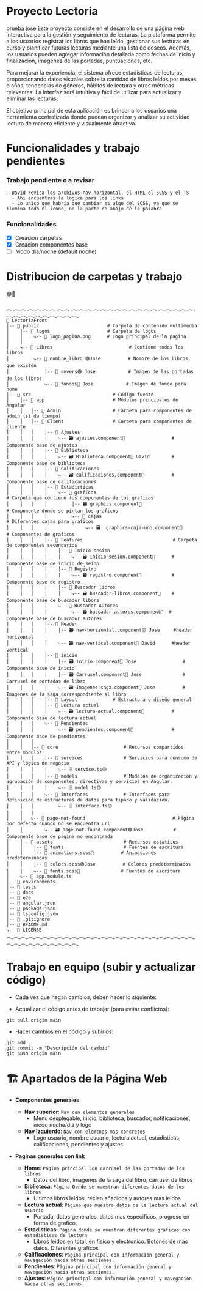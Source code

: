 # Proyecto Lectoria

 prueba jose
Este proyecto consiste en el desarrollo de una página web interactiva para la gestión y seguimiento de lecturas. La plataforma permite a los usuarios registrar los libros que han leído, gestionar sus lecturas en curso y planificar futuras lecturas mediante una lista de deseos. Además, los usuarios pueden agregar información detallada como fechas de inicio y finalización, imágenes de las portadas, puntuaciones, etc.

Para mejorar la experiencia, el sistema ofrece estadísticas de lecturas, proporcionando datos visuales sobre la cantidad de libros leídos por meses o años, tendencias de géneros, hábitos de lectura y otras métricas relevantes. La interfaz será intuitiva y fácil de utilizar para actualizar y eliminar las lecturas. 

El objetivo principal de esta aplicación es brindar a los usuarios una herramienta centralizada donde puedan organizar y analizar su actividad lectura de manera eficiente y visualmente atractiva.

# Funcionalidades y trabajo pendientes
  ### Trabajo pendiente o a revisar
    - David revisa los archivos nav-horizontal. el HTML el SCSS y el TS
      - Ahi encuentras la logica para los links
      - Lo unico que habria que cambiar es algo del SCSS, ya que se ilumina todo el icono, no la parte de abajo de la palabra
  ### Funcionalidades
  - [x] Creacion carpetas
  - [x] Creacion componentes base
  - [ ] Modo dia/noche (default noche)
# Distribucion de carpetas y trabajo
🟢🔴
```
︵‿︵‿︵‿︵‿︵‿︵‿︵‿︵‿︵‿︵‿︵‿︵‿︵‿︵‿︵‿︵‿︵‿︵‿︵‿︵‿︵‿︵‿︵‿︵‿︵‿︵‿︵‿︵‿︵‿︵‿︵‿︵‿︵‿︵‿︵‿︵‿
📁 LectoriaFront
│-- 📁 public                         # Carpeta de contenido multimedia
│    │-- 📁 logos                     # Carpeta de logos
│    │    ⤷-- 📖 logo_pagina.png      # Logo principal de la pagina
│    │
│    ⤷-- 📁 Libros                            # Contiene todos los libros
│         ⤷-- 📁 nombre_libro 🟢Jose          # Nombre de los libros que existen
│             │-- 📁 covers🟢 Jose            # Imagen de las portadas de los libros
│             ⤷-- 📁 fondos🔴 Jose            # Imagen de fondo para home
│-- 📁 src                              # Código fuente
│    │-- 📁 app                         # Módulos principales de Angular
│    │   │-- 📁 Admin                   # Carpeta para componentes de admin (si da tiempo)
│    │   │-- 📁 Client                  # Carpeta para componentes de cliente
│    │   │    │-- 📁 Ajustes      
│    │   │    │    ⤷-- 🗃️ ajustes.component🔴                 # Componente base de ajustes
│    │   │    │-- 📁 Biblioteca      
│    │   │    │    ⤷-- 🗃️ Biblioteca.component🔴 David        # Componente base de biblioteca
│    │   │    │-- 📁 Calificaciones   
│    │   │    │    ⤷-- 🗃️ calificaciones.component🔴          # Componente base de calificaciones
│    │   │    │-- 📁 Estadisticas           
│    │   │    │    ⤷-- 📁 graficos                                        # Carpeta que contiene los componentes de los graficos
│    │   │    │         │-- 🗃️ graphics.component🔴                       # Componente donde se pintan los graficos
│    │   │    │         ⤷-- 📁 cajas                                      # Diferentes cajas para graficos
│    │   │    │              ⤷-- 🗃️  graphics-caja-uno.component🔴        # Componentes de graficos
│    │   │    │-- 📁 Features                                 # Carpeta de componentes secundarios
│    │   │    │    │-- 📁 Inicio sesion
│    │   │    │    │    ⤷-- 🗃️ inicio-sesion.component🔴      # Componente base de inicio de seion
│    │   │    │    │-- 📁 Registro
│    │   │    │    │    ⤷-- 🗃️ registro.component🔴           # Componente base de registro
│    │   │    │    │-- 📁 Buscador libros
│    │   │    │    │    ⤷-- 🗃️ buscador-libros.component🔴    # Componente base de buscador libors
│    │   │    │    ⤷-- 📁 Buscador Autores
│    │   │    │         ⤷-- 🗃️ buscador-autores.component🔴  # Componente base de buscador autores
│    │   │    │-- 📁 Header 
│    │   │    │    │-- 🗃️ nav-horizontal.component🟡 Jose     #header horizontal
│    │   │    │    ⤷-- 🗃️ nav-vertical.component🔴 David      #header vertical
│    │   │    │-- 📁 inicio                
│    │   │    │    │-- 🗃️ inicio.component🔴 Jose                 # Componente base de inicio
│    │   │    │    │-- 🗃️ Carrusel.component🔴 Jose               # Carrusel de portadas de libro
│    │   │    │    ⤷-- 🗃️ Imagenes-saga.component🔴 Jose          # Imagenes de la saga correspondiente al libro
│    │   │    │-- 📁 Layout             # Estructura o diseño general
│    │   │    │-- 📁 Lectura actual   
│    │   │    │    ⤷-- 🗃️ lectura-actual.component🔴          # Componente base de lectura actual
│    │   │    ⤷-- 📁 Pendientes   
│    │   │         ⤷-- 🗃️ pendientes.component🔴              # Componente base de pendientes
│    │   │
│    │   │-- 📁 core                        # Recursos compartidos entre módulos
│    │   │    │-- 📁 services               # Servicios para consumo de API y lógica de negocio
│    │   │    │    ⤷-- 🗄️ service.ts🟡
│    │   │    │-- 📁 models                 # Modelos de organización y agrupación de componentes, directivas y servicios en Angular.
│    │   │    │    ⤷-- 🗄️ model.ts🟡
│    │   │    ⤷-- 📁 interfaces             # Interfaces para definición de estructuras de datos para tipado y validación.
│    │   │         ⤷-- 🗄️ interface.ts🟡
│    │   │
│    │   ⤷-- 📁 page-not-found                                # Página por defecto cuando no se encuentra url   
│    │        ⤷-- 🗃️ page-not-found.component🟢Jose           # Componente base de pagina no encontrada
│    │-- 📁 assets                          # Recursos estaticos
│    │    │-- 📁 fonts                      # Fuentes de escritura
│    │    │-- 📄 animations.scss🔴          # Animaciones predeterminadas
│    │    │-- 📄 colors.scss🟢Jose          # Colores predeterminados
│    │    ⤷-- 📄 fonts.scss🔴               # Fuentes de escritura
│    ⤷-- 📄 app.module.ts 
│-- 📁 environments                     
│-- 📁 tests                            
│-- 📁 docs                             
│-- 📁 e2e                              
│-- 📄 angular.json                     
│-- 📄 package.json                     
│-- 📄 tsconfig.json                    
│-- 📄 .gitignore                       
│-- 📄 README.md                        
⤷-- 📄 LICENSE
︵‿︵‿︵‿︵‿︵‿︵‿︵‿︵‿︵‿︵‿︵‿︵‿︵‿︵‿︵‿︵‿︵‿︵‿︵‿︵‿︵‿︵‿︵‿︵‿︵‿︵‿︵‿︵‿︵‿︵‿︵‿︵‿︵‿︵‿︵‿︵‿
```

# Trabajo en equipo (subir y actualizar código)

- Cada vez que hagan cambios, deben hacer lo siguiente:

- Actualizar el código antes de trabajar (para evitar conflictos):

```git
git pull origin main
```

- Hacer cambios en el código y subirlos:

```
git add .
git commit -m "Descripción del cambio"
git push origin main
```

# 🏗️ Apartados de la Página Web

- **Componentes generales**

  - **Nav superior**: `Nav con elementos generales`
    - Menu desplegable, inicio, biblioteca, buscador, notificaciones, modo noche/dia y logo
  - **Nav Izquierdo**: `Nav con elemtnos mas concretos`
    - Logo usuario, nombre usuario, lectura actual, estadisticas, calificaciones, pendientes y ajustes

- **Paginas generales con link**

  - **Home**: `Página principal Con carrusel de las portadas de los libros`
    - Datos del libro, imagenes de la saga del libro, carrusel de libros
  - **Biblioteca**: `Página Donde se muestran diferentes datos de los libros`
    - Ultimos libros leidos, recien añadidos y autores mas leidos
  - **Lectura actual**: `Página que muestra datos de la lectura actual del usuario`
    - Portada, datos generales, datos mas especificos, progreso en forma de grafico.
  - **Estadisticas**: `Página donde se muestran diferentes graficos con estadisticas de lectura`
    - Libros leidos en total, en fisico y electronico. Botones de mas datos. Diferentes graficos
  - **Calificaciones**: `Página principal con información general y navegación hacia otras secciones.`
  - **Pendientes**: `Página principal con información general y navegación hacia otras secciones.`
  - **Ajustes**: `Página principal con información general y navegación hacia otras secciones.`